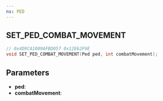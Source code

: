 ```yaml
---
ns: PED
---
```

## SET_PED_COMBAT_MOVEMENT

```c
// 0x4D9CA1009AFBD057 0x12E62F9E
void SET_PED_COMBAT_MOVEMENT(Ped ped, int combatMovement);
```

## Parameters
* **ped**:
* **combatMovement**:

